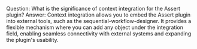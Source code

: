 Question: What is the significance of context integration for the Assert plugin?
Answer: Context integration allows you to embed the Assert plugin into external tools, such as the sequential-workflow-designer. It provides a flexible mechanism where you can add any object under the integration field, enabling seamless connectivity with external systems and expanding the plugin's usability.
